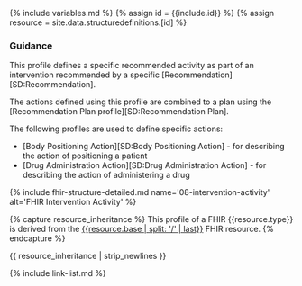 {% include variables.md %}
{% assign id = {{include.id}} %}
{% assign resource = site.data.structuredefinitions.[id] %}

### Guidance

This profile defines a specific recommended activity as part of an intervention recommended by a specific [Recommendation][SD:Recommendation].

The actions defined using this profile are combined to a plan using the [Recommendation Plan profile][SD:Recommendation Plan].

The following profiles are used to define specific actions:
* [Body Positioning Action][SD:Body Positioning Action] - for describing the action of positioning a patient
* [Drug Administration Action][SD:Drug Administration Action] - for describing the action of administering a drug

{% include fhir-structure-detailed.md name='08-intervention-activity' alt='FHIR Intervention Activity' %}

{% capture resource_inheritance %}
This profile of a FHIR {{resource.type}} is derived from the [{{resource.base | split: '/' | last}}]({{resource.base}}) FHIR resource.
{% endcapture %}

{{ resource_inheritance | strip_newlines }}

{% include link-list.md %}
